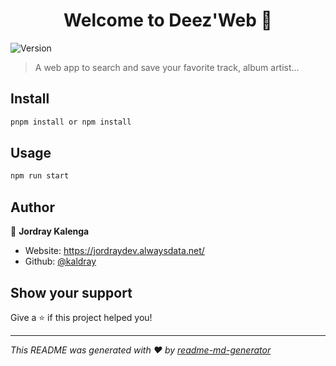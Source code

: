 <h1 align="center">Welcome to Deez'Web 👋</h1>
<p>
  <img alt="Version" src="https://img.shields.io/badge/version-1.0.0-blue.svg?cacheSeconds=2592000" />
</p>

> A web app to search and save your favorite track, album artist... 

## Install

```sh
pnpm install or npm install 
```

## Usage

```sh
npm run start
```

## Author

👤 **Jordray Kalenga**

* Website: https://jordraydev.alwaysdata.net/
* Github: [@kaldray](https://github.com/kaldray)

## Show your support

Give a ⭐️ if this project helped you!

***
_This README was generated with ❤️ by [readme-md-generator](https://github.com/kefranabg/readme-md-generator)_